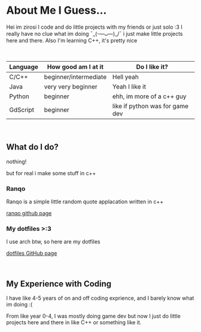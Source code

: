 # About Me I Guess...

Hei im zirosi I code and do little projects with my friends or just solo :3
I really have no clue what im doing ¯\_(ᵕ—ᴗ—)_/¯ i just make little projects here and there. Also I'm learning C++, it's pretty nice

<br/>

| Language     | How good am I at it   | Do I like it?
| ------------ | --------------------- | ---------------
| C/C++        | beginner/intermediate | Hell yeah
| Java         | very very beginner    | Yeah I like it
| Python       | beginner              | ehh, im more of a c++ guy
| GdScript     | beginner              | like if python was for game dev

<br/>

## What do I do?
nothing!

but for real i make some stuff in c++

### Ranqo

Ranqo is a simple little random quote applacation written in c++
  
[ranqo github page](https://github.com/zirosi/ranqo)

### My dotfiles >:3

I use arch btw, so here are my dotfiles

[dotfiles GitHub page](https://github.com/zirosi/dotfiles)

<br/>

## My Experience with Coding

I have like 4-5 years of on and off coding exprience, and I barely know what im doing :(

From like year 0-4, I was mostly doing game dev but now I just do little projects here and there in like C++ or something like it.
